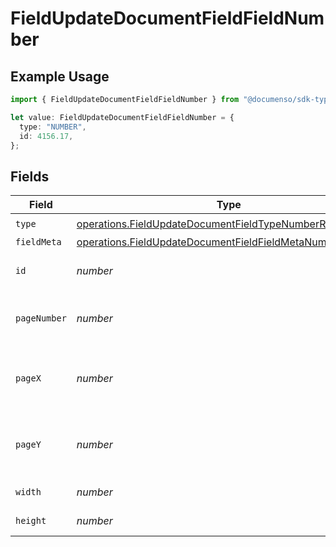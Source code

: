 # FieldUpdateDocumentFieldFieldNumber

## Example Usage

```typescript
import { FieldUpdateDocumentFieldFieldNumber } from "@documenso/sdk-typescript/models/operations";

let value: FieldUpdateDocumentFieldFieldNumber = {
  type: "NUMBER",
  id: 4156.17,
};
```

## Fields

| Field                                                                                                                                  | Type                                                                                                                                   | Required                                                                                                                               | Description                                                                                                                            |
| -------------------------------------------------------------------------------------------------------------------------------------- | -------------------------------------------------------------------------------------------------------------------------------------- | -------------------------------------------------------------------------------------------------------------------------------------- | -------------------------------------------------------------------------------------------------------------------------------------- |
| `type`                                                                                                                                 | [operations.FieldUpdateDocumentFieldTypeNumberRequest1](../../models/operations/fieldupdatedocumentfieldtypenumberrequest1.md)         | :heavy_check_mark:                                                                                                                     | N/A                                                                                                                                    |
| `fieldMeta`                                                                                                                            | [operations.FieldUpdateDocumentFieldFieldMetaNumberRequest](../../models/operations/fieldupdatedocumentfieldfieldmetanumberrequest.md) | :heavy_minus_sign:                                                                                                                     | N/A                                                                                                                                    |
| `id`                                                                                                                                   | *number*                                                                                                                               | :heavy_check_mark:                                                                                                                     | The ID of the field to update.                                                                                                         |
| `pageNumber`                                                                                                                           | *number*                                                                                                                               | :heavy_minus_sign:                                                                                                                     | The page number the field will be on.                                                                                                  |
| `pageX`                                                                                                                                | *number*                                                                                                                               | :heavy_minus_sign:                                                                                                                     | The X coordinate of where the field will be placed.                                                                                    |
| `pageY`                                                                                                                                | *number*                                                                                                                               | :heavy_minus_sign:                                                                                                                     | The Y coordinate of where the field will be placed.                                                                                    |
| `width`                                                                                                                                | *number*                                                                                                                               | :heavy_minus_sign:                                                                                                                     | The width of the field.                                                                                                                |
| `height`                                                                                                                               | *number*                                                                                                                               | :heavy_minus_sign:                                                                                                                     | The height of the field.                                                                                                               |